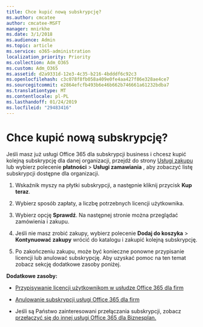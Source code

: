 ```yaml
---
title: Chce kupić nową subskrypcję?
ms.author: cmcatee
author: cmcatee-MSFT
manager: mnirkhe
ms.date: 3/1/2018
ms.audience: Admin
ms.topic: article
ms.service: o365-administration
localization_priority: Priority
ms.collection: Adm_O365
ms.custom: Adm_O365
ms.assetid: d2a9331d-12e3-4c35-b216-4bdddf6c92c3
ms.openlocfilehash: c3c078f8fb058a409e0fe4aa427f86e328ae4ce7
ms.sourcegitcommit: e2864efcfb493b6e46b662b746661a61232bdba7
ms.translationtype: MT
ms.contentlocale: pl-PL
ms.lasthandoff: 01/24/2019
ms.locfileid: "29483416"
---
```

# <a name="looking-to-buy-a-new-subscription"></a>Chce kupić nową subskrypcję?

Jeśli masz już usługi Office 365 dla subskrypcji business i chcesz kupić kolejną subskrypcję dla danej organizacji, przejdź do strony [Usługi zakupu](https://go.microsoft.com/fwlink/p/?linkid=868433) lub wybierz polecenie **płatności** \> **Usługi zamawiania** , aby zobaczyć listę subskrypcji dostępne dla organizacji. 
  
1. Wskaźnik myszy na płytki subskrypcji, a następnie kliknij przycisk **Kup teraz**.
    
2. Wybierz sposób zapłaty, a liczbę potrzebnych licencji użytkownika.
    
3. Wybierz opcję **Sprawdź**. Na następnej stronie można przeglądać zamówienia i zakupu.
    
4. Jeśli nie masz zrobić zakupy, wybierz polecenie **Dodaj do koszyka** \> **Kontynuować zakupy** wrócić do katalogu i zakupić kolejną subskrypcję. 
    
5. Po zakończeniu zakupu, może być konieczne ponowne przypisanie licencji lub anulować subskrypcję. Aby uzyskać pomoc na ten temat zobacz sekcję dodatkowe zasoby poniżej.
    
 **Dodatkowe zasoby:**
  
- [Przypisywanie licencji użytkownikom w usłudze Office 365 dla firm](https://support.office.com/article/997596b5-4173-4627-b915-36abac6786dc)
    
- [Anulowanie subskrypcji usługi Office 365 dla firm](https://support.office.com/article/b1bc0bef-4608-4601-813a-cdd9f746709a)
    
- Jeśli są Państwo zainteresowani przełączania subskrypcji, zobacz [przełączyć się do innej usługi Office 365 dla Biznesplan.](https://support.office.com/article/73318661-8f33-478b-bcc7-fb8d69dbb22a)
    

